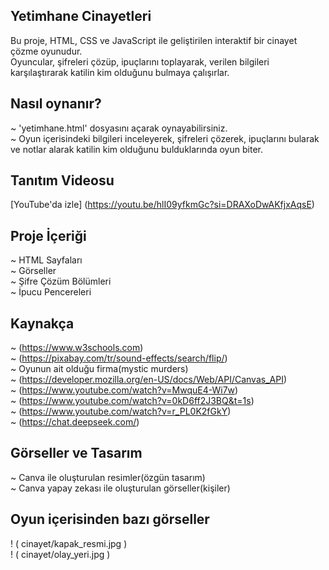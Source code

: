 ## Yetimhane Cinayetleri   

Bu proje, HTML, CSS ve JavaScript ile geliştirilen interaktif bir cinayet çözme oyunudur.  
Oyuncular, şifreleri çözüp, ipuçlarını toplayarak, verilen bilgileri karşılaştırarak katilin kim olduğunu bulmaya çalışırlar.  

## Nasıl oynanır?  
~ 'yetimhane.html' dosyasını açarak oynayabilirsiniz.  
~ Oyun içerisindeki bilgileri inceleyerek, şifreleri çözerek, ipuçlarını bularak ve notlar alarak katilin kim olduğunu bulduklarında oyun biter.  

## Tanıtım Videosu  
[YouTube'da izle] (https://youtu.be/hlI09yfkmGc?si=DRAXoDwAKfjxAqsE)  

## Proje İçeriği  
~ HTML Sayfaları  
~ Görseller  
~ Şifre Çözüm Bölümleri  
~ İpucu Pencereleri  

## Kaynakça  
~ (https://www.w3schools.com)   
~ (https://pixabay.com/tr/sound-effects/search/flip/)  
~ Oyunun ait olduğu firma(mystic murders)    
~ (https://developer.mozilla.org/en-US/docs/Web/API/Canvas_API)  
~ (https://www.youtube.com/watch?v=MwquE4-Wi7w)  
~ (https://www.youtube.com/watch?v=0kD6ff2J3BQ&t=1s)  
~ (https://www.youtube.com/watch?v=r_PL0K2fGkY)  
~ (https://chat.deepseek.com/)  

## Görseller ve Tasarım  
~ Canva ile oluşturulan resimler(özgün tasarım)  
~ Canva yapay zekası ile oluşturulan görseller(kişiler) 

## Oyun içerisinden bazı görseller  
! ( cinayet/kapak_resmi.jpg )  
! ( cinayet/olay_yeri.jpg )  


